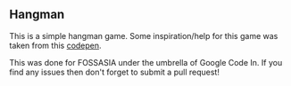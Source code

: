 Hangman
--------

This is a simple hangman game. Some inspiration/help for this game was taken from this [codepen](http://codepen.io/cathydutton/pen/ldazc). 

This was done for FOSSASIA under the umbrella of Google Code In. If you find any issues then don't forget to submit a pull request!

